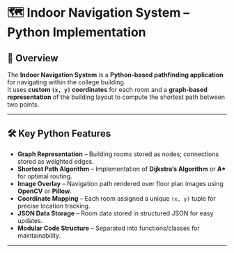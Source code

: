 # 🗺️ Indoor Navigation System – Python Implementation

## 📌 Overview
The **Indoor Navigation System** is a **Python-based pathfinding application** for navigating within the college building.  
It uses **custom `(x, y)` coordinates** for each room and a **graph-based representation** of the building layout to compute the shortest path between two points.

---

## 🛠️ Key Python Features
- **Graph Representation** – Building rooms stored as nodes; connections stored as weighted edges.
- **Shortest Path Algorithm** – Implementation of **Dijkstra’s Algorithm** or **A\*** for optimal routing.
- **Image Overlay** – Navigation path rendered over floor plan images using **OpenCV** or **Pillow**.
- **Coordinate Mapping** – Each room assigned a unique `(x, y)` tuple for precise location tracking.
- **JSON Data Storage** – Room data stored in structured JSON for easy updates.
- **Modular Code Structure** – Separated into functions/classes for maintainability.

---
